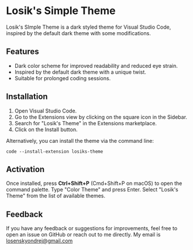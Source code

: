 # Losik's Simple Theme
Losik's SImple Theme is a dark styled theme for Visual Studio Code, inspired by the default dark theme with some modifications.

## Features
* Dark color scheme for improved readability and reduced eye strain.
* Inspired by the default dark theme with a unique twist.
* Suitable for prolonged coding sessions.

## Installation
1. Open Visual Studio Code.
2. Go to the Extensions view by clicking on the square icon in the Sidebar.
3. Search for "Losik's Theme" in the Extensions marketplace.
4. Click on the Install button.

Alternatively, you can install the theme via the command line:
```
code --install-extension losiks-theme
```
## Activation
Once installed, press **Ctrl+Shift+P** (Cmd+Shift+P on macOS) to open the command palette.
Type "Color Theme" and press Enter.
Select "Losik's Theme" from the list of available themes.

## Feedback
If you have any feedback or suggestions for improvements, feel free to open an issue on GitHub or reach out to me directly. My email is losenskyondrej@gmail.com